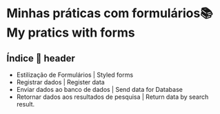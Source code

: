 # Minhas práticas com formulários📚 My pratics with forms

## Índice  🧾 header

 - Estilização de Formulários | Styled forms
 - Registrar dados | Register data
 - Enviar dados ao banco de dados | Send data for Database
 - Retornar dados aos resultados de pesquisa | Return data by search result.

<img src="">

